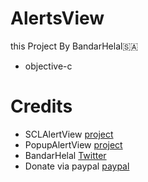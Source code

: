 # AlertsView
this Project By BandarHelal🇸🇦
- objective-c

# Credits
- SCLAlertView [project](https://github.com/dogo/SCLAlertView)
- PopupAlertView [project](https://github.com/miscavage/Popup)
- BandarHelal [Twitter](https://twitter.com/Golden_Apple9)
- Donate via paypal [paypal](https://www.paypal.me/fjr699)
